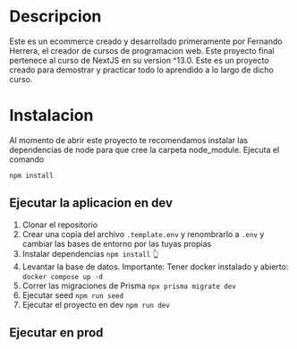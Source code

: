 # Descripcion

Este es un ecommerce creado y desarrollado primeramente por Fernando Herrera, el creador de cursos de programacion web. Este proyecto final pertenece al curso de NextJS en su version ^13.0. Este es un proyecto creado para demostrar y practicar todo lo aprendido a lo largo de dicho curso.

# Instalacion

Al momento de abrir este proyecto te recomendamos instalar las dependencias de node para que cree la carpeta node_module. Ejecuta el comando

```
npm install
```

## Ejecutar la aplicacion en dev

1. Clonar el repositorio
2. Crear una copia del archivo `.template.env` y renombrarlo a `.env` y cambiar las bases de entorno por las tuyas propias
3. Instalar dependencias `npm install` 👆
4. Levantar la base de datos. Importante: Tener docker instalado y abierto: `docker compose up -d`
5. Correr las migraciones de Prisma `npx prisma migrate dev`
6. Ejecutar seed `npm run seed`
7. Ejecutar el proyecto en dev `npm run dev`

## Ejecutar en prod
